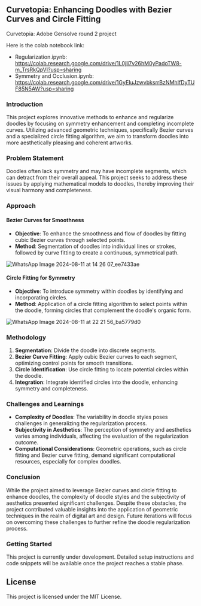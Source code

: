 ## Curvetopia: Enhancing Doodles with Bezier Curves and Circle Fitting

Curvetopia: Adobe Gensolve round 2 project

Here is the colab notebook link:
- Regularization.ipynb: https://colab.research.google.com/drive/1L0jli7v26hM0yPadoTW8-m_TrsRkQpVI?usp=sharing
- Symmetry and Occlusion.ipynb: https://colab.research.google.com/drive/1GyEIuJzwvbksrrBzNMhIfDyTUF85N5AW?usp=sharing

### Introduction

This project explores innovative methods to enhance and regularize doodles by focusing on symmetry enhancement and completing incomplete curves. Utilizing advanced geometric techniques, specifically Bezier curves and a specialized circle fitting algorithm, we aim to transform doodles into more aesthetically pleasing and coherent artworks.

### Problem Statement

Doodles often lack symmetry and may have incomplete segments, which can detract from their overall appeal. This project seeks to address these issues by applying mathematical models to doodles, thereby improving their visual harmony and completeness.

### Approach

#### Bezier Curves for Smoothness

- **Objective**: To enhance the smoothness and flow of doodles by fitting cubic Bezier curves through selected points.
- **Method**: Segmentation of doodles into individual lines or strokes, followed by curve fitting to create a continuous, symmetrical path.

![WhatsApp Image 2024-08-11 at 14 26 07_ee7433ae](https://github.com/user-attachments/assets/c541424c-99f0-48ab-aed8-9b61bf7f7d77)


#### Circle Fitting for Symmetry

- **Objective**: To introduce symmetry within doodles by identifying and incorporating circles.
- **Method**: Application of a circle fitting algorithm to select points within the doodle, forming circles that complement the doodle's organic form.

![WhatsApp Image 2024-08-11 at 22 21 56_ba5779d0](https://github.com/user-attachments/assets/ec73d66f-6a05-4dfd-9c9f-76c38800015c)


### Methodology

1. **Segmentation**: Divide the doodle into discrete segments.
2. **Bezier Curve Fitting**: Apply cubic Bezier curves to each segment, optimizing control points for smooth transitions.
3. **Circle Identification**: Use circle fitting to locate potential circles within the doodle.
4. **Integration**: Integrate identified circles into the doodle, enhancing symmetry and completeness.

### Challenges and Learnings

- **Complexity of Doodles**: The variability in doodle styles poses challenges in generalizing the regularization process.
- **Subjectivity in Aesthetics**: The perception of symmetry and aesthetics varies among individuals, affecting the evaluation of the regularization outcome.
- **Computational Considerations**: Geometric operations, such as circle fitting and Bezier curve fitting, demand significant computational resources, especially for complex doodles.

### Conclusion

While the project aimed to leverage Bezier curves and circle fitting to enhance doodles, the complexity of doodle styles and the subjectivity of aesthetics presented significant challenges. Despite these obstacles, the project contributed valuable insights into the application of geometric techniques in the realm of digital art and design. Future iterations will focus on overcoming these challenges to further refine the doodle regularization process.

### Getting Started

This project is currently under development. Detailed setup instructions and code snippets will be available once the project reaches a stable phase.



## License

This project is licensed under the MIT License.


